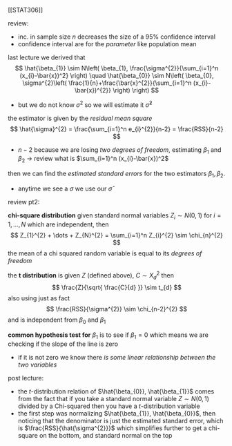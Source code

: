 [[STAT306]]

review:
- inc. in sample size $n$ decreases the size of a 95% confidence interval
- confidence interval are for the *parameter* like population mean


last lecture we derived that
$$
\hat{\beta_{1}} \sim N\left( \beta_{1}, \frac{\sigma^{2}}{\sum_{i=1}^n (x_{i}-\bar{x})^2} \right) \quad \hat{\beta_{0}} \sim N\left( \beta_{0}, \sigma^{2}\left( \frac{1}{n}+\frac{\bar{x}^{2}}{\sum_{i=1}^n (x_{i}-\bar{x})^{2}} \right) \right)
$$

- but we do not know $\sigma^{2}$ so we will estimate it $\hat{\sigma}^{2}$

the estimator is given by the *residual mean square*
$$
\hat{\sigma}^{2} = \frac{\sum_{i=1}^n e_{i}^{2}}{n-2} = \frac{RSS}{n-2}
$$
- $n-2$ because we are losing *two degrees of freedom*, estimating $\beta_{1}$ and $\beta_{2}$ 
-> review what is $\sum_{i=1}^n (x_{i}-\bar{x})^2$

then we can find the *estimated standard errors* for the two estimators $\beta_{1},\beta_{2}$.
- anytime we see a $\sigma$ we use our $\hat{\sigma}$


review pt2:

**chi-square distribution**
given standard normal variables $Z_{i} \sim N(0,1)$ for $i=1,\dots,N$ which are independent, then
$$
Z_{1}^{2} + \dots + Z_{N}^{2} = \sum_{i=1}^n Z_{i}^{2} \sim \chi_{n}^{2}
$$the mean of a chi squared random variable is equal to its *degrees of freedom*

the **t distribution** is given $Z$ (defined above), $C \sim X_{d}^{2}$ then
$$
\frac{Z}{\sqrt{ \frac{C}{d} }} \sim t_{d}
$$
also using just as fact
$$
\frac{RSS}{\sigma^{2}} \sim \chi_{n-2}^{2}
$$
and is independent from $\beta_{0}$ and $\beta_{1}$

**common hypothesis test for** $\beta_{1}$
is to see if $\beta_{1}=0$ which means we are checking if the slope of the line is zero
- if it is not zero we know there *is some linear relationship between the two variables*

post lecture:
- the $t$-distribution relation of $\hat{\beta_{0}}, \hat{\beta_{1}}$ comes from the fact that if you take a standard normal variable $Z \sim N(0,1)$ divided by a Chi-squared then you have a $t$-distribution variable 
- the first step was normalizing $\hat{\beta_{1}}, \hat{\beta_{0}}$, then noticing that the denominator is just the estimated standard error, which is $\frac{RSS}{\hat{\sigma^{2}}}$ which simplifies further to get a chi-square on the bottom, and standard normal on the top

